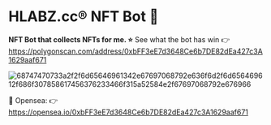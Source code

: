 # HLABZ.cc® NFT Bot 🎨
<strong>NFT Bot that collects NFTs for me. ⭐️</strong>
See what the bot has win 👉 https://polygonscan.com/address/0xbFF3eE7d3648Ce6b7DE82dEa427c3A1629aaf671

![68747470733a2f2f6d65646961342e67697068792e636f6d2f6d656469612f686f307858617456376233466f315a52584e2f67697068792e676966](https://user-images.githubusercontent.com/113842155/196613640-114a8d27-fa43-4a54-9257-5429dd9c98e4.gif)

🌊 Opensea: 👉 https://opensea.io/0xbFF3eE7d3648Ce6b7DE82dEa427c3A1629aaf671
